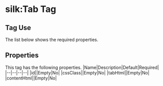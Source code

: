 # silk:Tab Tag


## Tag Use
The list below shows the required properties.

## Properties
This tag has the following properties.
|Name|Description|Default|Required|
|--|--|--|--|
|id||Empty|No|
|cssClass||Empty|No|
|tabHtml||Empty|No|
|contentHtml||Empty|No|
